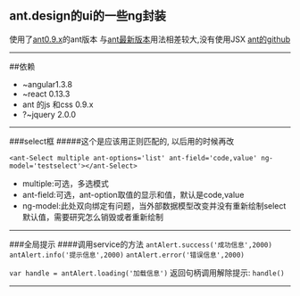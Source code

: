## ant.design的ui的一些ng封装
使用了[ant0.9.x](http://09x.ant.design/components/)的ant版本
与[ant最新版本](http://ant.design/components/)用法相差较大,没有使用JSX
[ant的github](https://github.com/ant-design/ant-design)

***

##依赖
+ ~angular1.3.8
+ ~react 0.13.3
+ ant 的js 和css 0.9.x
+ ?~jquery 2.0.0

***

###select框
#####这个是应该用正则匹配的, 以后用的时候再改
```
<ant-Select multiple ant-options='list' ant-field='code,value' ng-model='testselect'></ant-Select>
```
+ multiple:可选，多选模式
+ ant-field:可选，ant-option取值的显示和值，默认是code,value
+ ng-model:此处双向绑定有问题，当外部数据模型改变并没有重新绘制select默认值，需要研究怎么销毁或者重新绘制

***

###全局提示
####调用service的方法
`antAlert.success('成功信息',2000)`
`antAlert.info('提示信息',2000)`
`antAlert.error('错误信息',2000)`

`var handle = antAlert.loading('加载信息')`
返回句柄调用解除提示:
`handle()`

***
